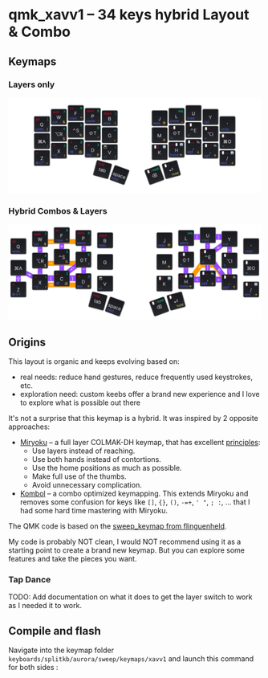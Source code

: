 # qmk_xavv1 – 34 keys hybrid Layout & Combo

## Keymaps

### Layers only

<img src="images/layers.png" alt="Keymap to see all layers" />

### Hybrid Combos & Layers

<img src="images/combos.png" alt="Keymap to see all layers and combos" />

## Origins

This layout is organic and keeps evolving based on:

- real needs: reduce hand gestures, reduce frequently used keystrokes, etc.
- exploration need: custom keebs offer a brand new experience and I love to explore what is possible out there

It's not a surprise that this keymap is a hybrid. It was inspired by 2 opposite approaches:

- [Miryoku](https://github.com/manna-harbour/miryoku) – a full layer COLMAK-DH keymap, that has excellent [principles](https://github.com/manna-harbour/miryoku/tree/master/docs/reference#general-principles):
  - Use layers instead of reaching.
  - Use both hands instead of contortions.
  - Use the home positions as much as possible.
  - Make full use of the thumbs.
  - Avoid unnecessary complication.
- [Kombol](https://github.com/skychil/kombol) – a combo optimized keymapping. This extends Miryoku and removes some confusion for keys like `[]`, `{}`, `()`, `-=+`, `' "`, `; :`, ... that I had some hard time mastering with Miryoku.

The QMK code is based on the [sweep_keymap from flinguenheld](https://github.com/flinguenheld/sweep_keymap).

My code is probably NOT clean, I would NOT recommend using it as a starting point to create a brand new keymap.
But you can explore some features and take the pieces you want.

### Tap Dance

TODO: Add documentation on what it does to get the layer switch to work as I needed it to work.

## Compile and flash

Navigate into the keymap folder `keyboards/splitkb/aurora/sweep/keymaps/xavv1` and launch this command for both sides :
